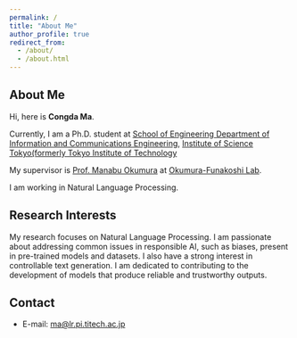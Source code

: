 ```yaml
---
permalink: /
title: "About Me"
author_profile: true
redirect_from: 
  - /about/
  - /about.html
---
```


## About Me

Hi, here is **Congda Ma**. 

Currently, I am a Ph.D. student at [School of Engineering
Department of Information and Communications Engineering](https://educ.titech.ac.jp/ict/),  [Institute of Science Tokyo(formerly Tokyo Institute of Technology](https://www.titech.ac.jp/)

My supervisor is [Prof. Manabu Okumura](http://www.lr.pi.titech.ac.jp/~oku/index-e.html) at [Okumura-Funakoshi Lab](https://lr-www.pi.titech.ac.jp/wp/). 

I am working in Natural Language Processing.

## Research Interests

My research focuses on Natural Language Processing. 
I am passionate about addressing common issues in responsible AI, such as biases, present in pre-trained models and datasets. 
I also have a strong interest in controllable text generation.
I am dedicated to contributing to the development of models that produce reliable and trustworthy outputs.


## Contact

 - E-mail: ma@lr.pi.titech.ac.jp

